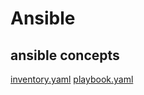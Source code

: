 # Ansible
## ansible concepts
   [inventory.yaml](./ansible_concepts/inventory.yaml)
   [playbook.yaml](./ansible_concepts/playbook.yaml)